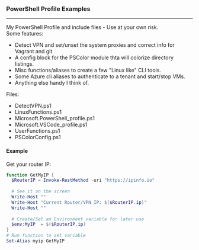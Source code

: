 ### PowerShell Profile Examples

---

My PowerShell Profile and include files - Use at your own risk.  
Some features:  

- Detect VPN and set/unset the system proxies and correct info for Vagrant and git.
- A config block for the PSColor module thta will colorize directory listings.
- Misc functions/aliases to create a few "Linux like" CLI tools.
- Some Azure cli aliases to authenticate to a tenant and start/stop VMs.
- Anything else handy I think of.
  
Files:  

- DetectVPN.ps1  
- LinuxFunctions.ps1  
- Microsoft.PowerShell_profile.ps1  
- Microsoft.VSCode_profile.ps1  
- UserFunctions.ps1  
- PSColorConfig.ps1

#### Example

Get your router IP:  

~~~powershell
function GetMyIP {
  $RouterIP = Invoke-RestMethod -uri "https://ipinfo.io"
  
  # See it on the screen
  Write-Host ""
  Write-Host "Current Router/VPN IP: $($RouterIP.ip)"
  Write-Host ""
  
  # Create/Set an Environment variable for later use
  $env:MyIP  = $($RouterIP.ip)
}
# Run function to set variable
Set-Alias myip GetMyIP
~~~
